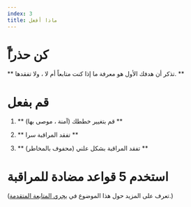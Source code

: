 ```yaml
---
index: 3
title: ماذا أفعل
---
```

# ًكن حذراً

** تذكر أن هدفك الأول هو معرفة ما إذا كنت متابعاً أم لا ، ولا تفقدها. **

# قم بفعل

1.  ** قم بتغيير خططك (آمنة ، موصى بها) **


2.  ** تفقد المراقبة سرا **


3.  ** تفقد المراقبة بشكل علني (محفوف بالمخاطر) **

# استخدم 5 قواعد مضادة للمراقبة

(تعرف على المزيد حول هذا الموضوع في [يجري المتابعة المتقدمة](umbrella://work/being-followed/advanced).)